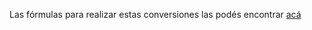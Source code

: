 Las fórmulas para realizar estas conversiones las podés encontrar 
[acá](http://www.rapidtables.com/convert/temperature/celsius-to-fahrenheit.htm)